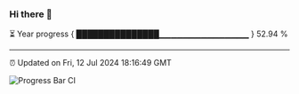 ### Hi there 👋

⏳ Year progress { ███████████████▁▁▁▁▁▁▁▁▁▁▁▁▁▁▁ } 52.94 %

---

⏰ Updated on Fri, 12 Jul 2024 18:16:49 GMT

![Progress Bar CI](https://github.com/liununu/liununu/workflows/Progress%20Bar%20CI/badge.svg)
